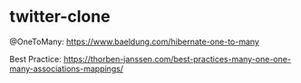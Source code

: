 # twitter-clone

@OneToMany:
https://www.baeldung.com/hibernate-one-to-many

Best Practice:
https://thorben-janssen.com/best-practices-many-one-one-many-associations-mappings/
